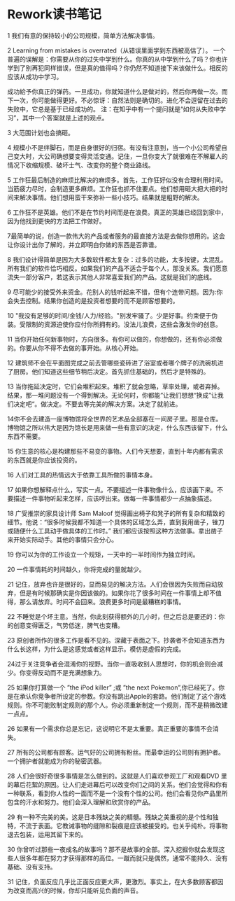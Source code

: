 Rework读书笔记
===============================================================
####
1 我们有意的保持较小的公司规模，简单方法解决事情。

2 Learning from mistakes is overrated（从错误里面学到东西被高估了）。
一个普遍的误解是：你需要从你的过失中学到什么。你真的从中学到什么了吗？你也许学到了别再犯同样错误，但是真的值得吗？你仍然不知道接下来该做什么。相反的应该从成功中学习。

成功給予你真正的弹药。一旦成功，你就知道什么是做对的，然后你再做一次。而下一次，你可能做得更好。不必惊讶：自然法则是确切的。进化不会逗留在过去的失败中，它总是基于已经成功的。
注：在知乎中有一个提问就是“如何从失败中学习”，其中一个答案就是上述的观点。

3 大范围计划也会搞砸。

4 规模小不是绊脚石，而是自身很好的归宿。有没有注意到，当一个小公司希望自己变大时，大公司确想要变得灵活变通。记住，一旦你变大了就很难在不解雇人的情况下收缩规模、破坏士气、改变你的整个商业路线。

5 工作狂最后制造的麻烦比解决的麻烦多。首先，工作狂好似没有合理利用时间。当筋疲力尽时，会制造更多麻烦。工作狂也抓不住要点。他们想用砸大把大把的时间来解决事情。他们想用蛮干来弥补一些小技巧。结果就是粗野的解决。 

6 工作狂不是英雄。他们不是在节约时间而是在浪费。真正的英雄已经回到家中，因为他找到更快的方法把工作做好。 

7最简单的说，创造一款伟大的产品或者服务的最直接方法是去做你想用的。这会让你设计出你了解的，并立即明白你做的东西是否靠谱。
	
8 我们设计得简单是因为大多数软件都太复杂：过多的功能，太多按键，太混乱。所有我们的软件恰巧相反。如果我们的产品不适合于每个人，那没关系。我们愿意流失一部分客户，若这表示其他人非常喜爱我们的产品。这就是我们的底线。

9 尽可能少的接受外来资金。花别人的钱听起来不错，但有个连带问题。因为:你会失去控制。结果你创造的是投资者想要的而不是顾客想要的。

10 "我没有足够的时间/金钱/人力/经验。"别发牢骚了。少是好事。约束便于伪装。受限制的资源迫使你应付你所拥有的。没法儿浪费，这些会激发你的创意。 

11 当你开始任何新事物时，方向很多。有你可以做的，你想做的，还有你必须做的。你要从你不得不去做的事开始。从核心开始。   

12 建筑师不会在平面图完成之前去管哪些瓷砖进了浴室或者哪个牌子的洗碗机进了厨房。他们知道这些细节稍后决定。首先抓住基础的，然后才是特殊的。   	

13 当你拖延决定时，它们会堆积起来。堆积了就会忽略，草率处理，或者弃掉。结果，那一堆问题没有一个得到解决。无论何时，你都能”让我们想想“换成”让我们决定吧“。做决定。不要去等完美的解决方案。决定了就前进。   

14你不会去建造一座博物馆将全世界的艺术品全部塞在一间房子里。那是仓库。博物馆之所以伟大是因为馆长是用来做一些有意识的决定，什么东西该留下，什么东西不需要。

15 你生意的核心是构建那些不易变的事物。人们今天想要，直到十年内都有需求的东西就是你应该投资的。   

16 人们对工具的热情远大于依靠工具所做的事情本身。

17 如果你想解释点什么，写实一点。不要描述一件事物像什么，应该画下来。不要描述一件事物听起来怎样，应该哼出来。做每一件事情都少一点抽象描述。 

18 广受推崇的家具设计师  Sam  Maloof 觉得画出椅子和凳子的所有复杂和精致的细节。他说：“很多时候我都不知道一个具体的区域怎么弄，直到我用凿子，锉刀或随便什么工具动手做具体的工作时。” 我们都应该按照这种方法做事。拿出凿子来开始实际动手。其他的事情只会分心。 

19 你可以为你的工作设立一个规矩，一天中的一半时间作为独立时间。

20 一件事情耗的时间越久，你将完成的量就越少。 

21 记住，放弃也许是很好的，显而易见的解决方法。人们会很因为失败而自动放弃，但是有时候那确实是你因该做的。如果你花了很多时间在一件事情上却不值得，那么请放弃。时间不会回来。浪费更多时间是最糟糕的事情。 

22 不睡觉是个坏主意。当然，你此刻获得额外的几小时，但之后总是要还的：你的创意变得匮乏，气势低迷，脾气也变糟。 

23 原创者所作的很多工作是看不见的。深藏于表面之下。抄袭者不会知道东西为什么长这样，为什么是这感觉或者这样显示。模仿是虚假的完成。 

24过于关注竞争者会混淆你的视野。当你一直吸收别人思想时，你的机会则会减少。你变得反动而不是充满想象力。

25 如果你打算做一个  ”the iPod killer” ;或  ”the next Pokemon”,你已经死了。你是在承认你竞争者所设定的参数。你没有跳出Apple的套路。他们制定了这个游戏规则。你不可能败制定规则的那个人。你必须重新制定一个规则，而不是稍微改建一点点。 

26 如果有一个需求你总是忘记，这说明它不是太重要。真正重要的事情不会消失。 

27 所有的公司都有顾客。运气好的公司拥有粉丝。而最幸运的公司则有拥护者。一个拥护者就能成为你的秘密武器。 

28 人们会很好奇很多事情是怎么做到的。这就是人们喜欢参观工厂和观看DVD 里的幕后花絮的原因。让人们走进幕后可以改变你们之间的关系。他们会觉得和你有一种联系，看到你人性的一面而不是一个没有个性的公司。他们会看见你产品里所包含的汗水和努力。他们会深入理解和欣赏你的产品。 

29 有一种不完美的美。这是日本残缺之美的精髓。残缺之美重视的是个性和独特，不流于表面。它教诫事物的缝隙和裂痕是应该被接受的。也关乎纯朴。将事物退去包装，运用其留下来的。

30 你曾听过那些一夜成名的故事吗？那不是故事的全部。深入挖掘你就会发现这些人很多年都在努力才获得那样的高位。一蹴而就只是偶然，通常不能持久、没有基础、没有支持。
 
31 记住，负面反应几乎比正面反应更大声，更激烈。事实上，在大多数顾客都因为改变而高兴的时候，你却只能听见负面的声音。
####
